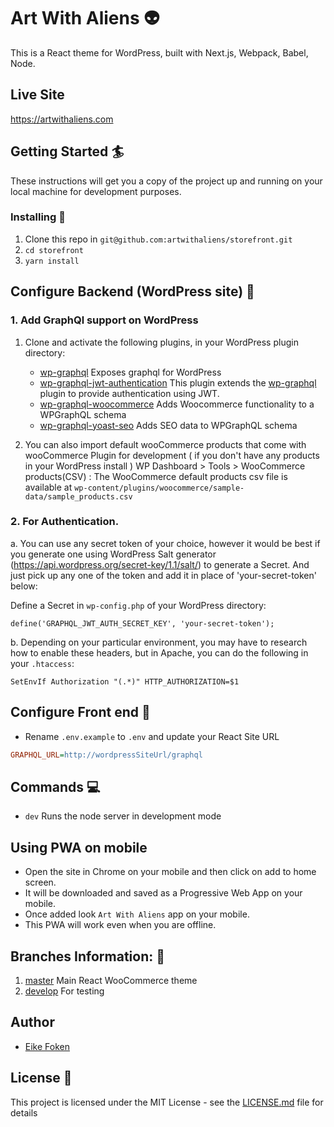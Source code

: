 # Art With Aliens :alien:

This is a React theme for WordPress, built with Next.js, Webpack, Babel, Node.

## Live Site

https://artwithaliens.com

## Getting Started :surfer:

These instructions will get you a copy of the project up and running on your local machine for
development purposes.

### Installing :wrench:

1. Clone this repo in `git@github.com:artwithaliens/storefront.git`
2. `cd storefront`
3. `yarn install`

## Configure Backend (WordPress site) :wrench:

### 1. Add GraphQl support on WordPress

1. Clone and activate the following plugins, in your WordPress plugin directory:

   - [wp-graphql](https://github.com/wp-graphql/wp-graphql) Exposes graphql for WordPress
   - [wp-graphql-jwt-authentication](https://github.com/wp-graphql/wp-graphql-jwt-authentication)
     This plugin extends the [wp-graphql](https://github.com/wp-graphql/wp-graphql) plugin to
     provide authentication using JWT.
   - [wp-graphql-woocommerce](https://github.com/wp-graphql/wp-graphql-woocommerce) Adds Woocommerce
     functionality to a WPGraphQL schema
   - [wp-graphql-yoast-seo](https://github.com/ashhitch/wp-graphql-yoast-seo) Adds SEO data to
     WPGraphQL schema

2. You can also import default wooCommerce products that come with wooCommerce Plugin for
   development ( if you don't have any products in your WordPress install ) WP Dashboard > Tools >
   WooCommerce products(CSV) : The WooCommerce default products csv file is available at
   `wp-content/plugins/woocommerce/sample-data/sample_products.csv`

### 2. For Authentication.

a. You can use any secret token of your choice, however it would be best if you generate one using
WordPress Salt generator (https://api.wordpress.org/secret-key/1.1/salt/) to generate a Secret. And
just pick up any one of the token and add it in place of 'your-secret-token' below:

Define a Secret in `wp-config.php` of your WordPress directory:

```
define('GRAPHQL_JWT_AUTH_SECRET_KEY', 'your-secret-token');
```

b. Depending on your particular environment, you may have to research how to enable these headers,
but in Apache, you can do the following in your `.htaccess`:

```
SetEnvIf Authorization "(.*)" HTTP_AUTHORIZATION=$1
```

## Configure Front end :wrench:

- Rename `.env.example` to `.env` and update your React Site URL

```ini
GRAPHQL_URL=http://wordpressSiteUrl/graphql
```

## Commands :computer:

- `dev` Runs the node server in development mode

## Using PWA on mobile

- Open the site in Chrome on your mobile and then click on add to home screen.
- It will be downloaded and saved as a Progressive Web App on your mobile.
- Once added look `Art With Aliens` app on your mobile.
- This PWA will work even when you are offline.

## Branches Information: :seedling:

1. [master](https://github.com/artwithaliens/storefront/tree/master) Main React WooCommerce theme
2. [develop](https://github.com/artwithaliens/storefront/tree/develop) For testing

## Author

- [Eike Foken](https://eikefoken.com)

## License :page_with_curl:

This project is licensed under the MIT License - see the [LICENSE.md](LICENSE.md) file for details
